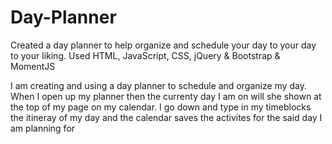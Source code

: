 # Day-Planner
Created a day planner to help organize and schedule your day to your day to your liking. Used HTML, JavaScript, CSS, jQuery & Bootstrap & MomentJS

I am creating and using a day planner to schedule and organize my day. When I open up my planner then the currenty day I am on will she shown at the top of my page on my calendar. I go down and type in my timeblocks the itineray of my day and the calendar saves the activites for the said day I am planning for
 